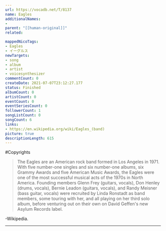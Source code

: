 ```yaml
---
url: https://vocadb.net/T/8137
name: Eagles
additionalNames: 
- 
parent: "[[human-original]]"
related:

mappedNicoTags:
- Eagles
- イーグルス
newTargets:
- song
- album
- artist
- voicesynthesizer
commentCount: 0
createDate: 2021-07-07T23:12:27.177
status: Finished
albumCount: 0
artistCount: 0
eventCount: 0
eventSeriesCount: 0
followerCount: 1
songListCount: 0
songCount: 6
links: 
- https://en.wikipedia.org/wiki/Eagles_(band)
picture: true
descriptionLength: 615
---
```


#Copyrights

>The Eagles are an American rock band formed in Los Angeles in 1971. With five number-one singles and six number-one albums, six Grammy Awards and five American Music Awards, the Eagles were one of the most successful musical acts of the 1970s in North America. Founding members Glenn Frey (guitars, vocals), Don Henley (drums, vocals), Bernie Leadon (guitars, vocals), and Randy Meisner (bass guitar, vocals) were recruited by Linda Ronstadt as band members, some touring with her, and all playing on her third solo album, before venturing out on their own on David Geffen's new Asylum Records label. 

-Wikipedia.

---


